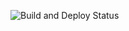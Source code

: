 ![Build and Deploy Status](https://github.com/dlama008/WorkflowTeht/actions/workflows/WorkflowTeht20240110101501.yml/badge.svg)
